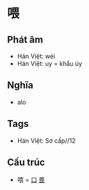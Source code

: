 # 喂

## Phát âm
* Hán Việt: wéi
* Hán Việt: uy = khẩu úy

## Nghĩa
* alo

## Tags
* Hán Việt: Sơ cấp//12

## Cấu trúc
* 喂 = [口](口.md) [畏](畏.md)

<script>window.HANZI_FIELD='喂';</script>